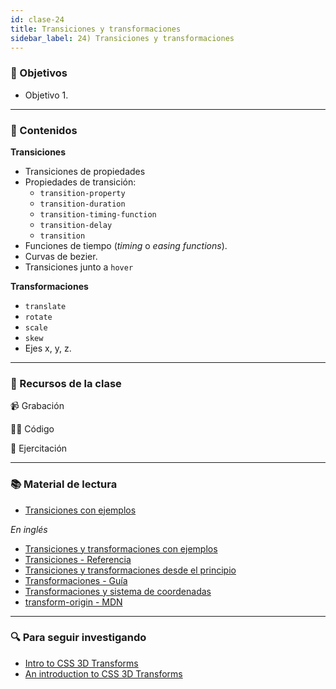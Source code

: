 ```yaml
---
id: clase-24
title: Transiciones y transformaciones
sidebar_label: 24) Transiciones y transformaciones
---
```


### 🏁 Objetivos

- Objetivo 1.

---

### 📝 Contenidos

**Transiciones**

- Transiciones de propiedades
- Propiedades de transición:
  - `transition-property`
  - `transition-duration`
  - `transition-timing-function`
  - `transition-delay`
  - `transition`
- Funciones de tiempo (_timing_ o _easing functions_).
- Curvas de bezier.
- Transiciones junto a `hover`

**Transformaciones**

- `translate`
- `rotate`
- `scale`
- `skew`
- Ejes x, y, z.

---

### 🚀 Recursos de la clase

📹 Grabación

👩‍💻 Código

💪 Ejercitación

---

### 📚 Material de lectura

- [Transiciones con ejemplos](https://ada7matm.github.io/pages/transition.html)

_En inglés_

- [Transiciones y transformaciones con ejemplos](https://thoughtbot.com/blog/transitions-and-transforms)
- [Transiciones - Referencia](https://cssreference.io/transitions/)
- [Transiciones y transformaciones desde el principio](https://webdesign.tutsplus.com/articles/css3-transitions-and-transforms-from-scratch--webdesign-4975)
- [Transformaciones - Guía](https://chenhuijing.com/blog/basics-of-css-transforms/#%F0%9F%96%8A)
- [Transformaciones y sistema de coordenadas](https://tympanus.net/codrops/css_reference/transform/)
- [transform-origin - MDN](https://developer.mozilla.org/en-US/docs/Web/CSS/transform-origin)

---

### 🔍 Para seguir investigando

- [Intro to CSS 3D Transforms](https://3dtransforms.desandro.com/)
- [An introduction to CSS 3D Transforms](https://24ways.org/2010/intro-to-css-3d-transforms/)
